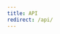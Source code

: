 ```yaml
---
title: API
redirect: /api/
---
```

<!--AUTOVERSION: "redirect: /../api/development/"/integration/complain-->
<!--
Exception to the rule about AUTOVERSION tags coming before their affected block:
For page headers the tag may come after due to misrendering if it is above.
-->
